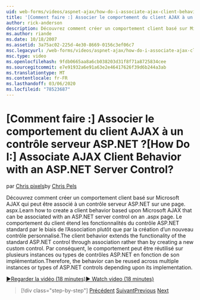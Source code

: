 ```yaml
---
uid: web-forms/videos/aspnet-ajax/how-do-i-associate-ajax-client-behavior-with-an-aspnet-server-control
title: '[Comment faire :] Associer le comportement du client AJAX à un contrôle serveur ASP.NET ? | Microsoft Docs'
author: rick-anderson
description: Découvrez comment créer un comportement client basé sur Microsoft AJAX qui peut être associé à un contrôle serveur ASP.NET sur une page. aspx. Comportement du client e...
ms.author: riande
ms.date: 10/18/2007
ms.assetid: 3a75ac02-225d-4e30-8669-0156c3ef06c7
msc.legacyurl: /web-forms/videos/aspnet-ajax/how-do-i-associate-ajax-client-behavior-with-an-aspnet-server-control
msc.type: video
ms.openlocfilehash: 9fdb0665aa8a6cb038203d31f8f71a8725834cee
ms.sourcegitcommit: e7e91932a6e91a63e2e46417626f39d6b244a3ab
ms.translationtype: MT
ms.contentlocale: fr-FR
ms.lasthandoff: 03/06/2020
ms.locfileid: "78523687"
---
```

# <a name="how-do-i-associate-ajax-client-behavior-with-an-aspnet-server-control"></a><span data-ttu-id="1d1a6-105">[Comment faire :] Associer le comportement du client AJAX à un contrôle serveur ASP.NET ?</span><span class="sxs-lookup"><span data-stu-id="1d1a6-105">[How Do I:] Associate AJAX Client Behavior with an ASP.NET Server Control?</span></span>

<span data-ttu-id="1d1a6-106">par [Chris pixels](https://twitter.com/chrispels)</span><span class="sxs-lookup"><span data-stu-id="1d1a6-106">by [Chris Pels](https://twitter.com/chrispels)</span></span>

<span data-ttu-id="1d1a6-107">Découvrez comment créer un comportement client basé sur Microsoft AJAX qui peut être associé à un contrôle serveur ASP.NET sur une page. aspx.</span><span class="sxs-lookup"><span data-stu-id="1d1a6-107">Learn how to create a client behavior based upon Microsoft AJAX that can be associated with an ASP.NET server control on an .aspx page.</span></span> <span data-ttu-id="1d1a6-108">Le comportement du client étend les fonctionnalités du contrôle ASP.NET standard par le biais de l’Association plutôt que par la création d’un nouveau contrôle personnalisé.</span><span class="sxs-lookup"><span data-stu-id="1d1a6-108">The client behavior extends the functionality of the standard ASP.NET control through association rather than by creating a new custom control.</span></span> <span data-ttu-id="1d1a6-109">Par conséquent, le comportement peut être réutilisé sur plusieurs instances ou types de contrôles ASP.NET en fonction de son implémentation.</span><span class="sxs-lookup"><span data-stu-id="1d1a6-109">Therefore, the behavior can be reused across multiple instances or types of ASP.NET controls depending upon its implementation.</span></span>

[<span data-ttu-id="1d1a6-110">&#9654;Regarder la vidéo (18 minutes)</span><span class="sxs-lookup"><span data-stu-id="1d1a6-110">&#9654; Watch video (18 minutes)</span></span>](https://channel9.msdn.com/Blogs/ASP-NET-Site-Videos/how-do-i-associate-ajax-client-behavior-with-an-aspnet-server-control)

> [!div class="step-by-step"]
> <span data-ttu-id="1d1a6-111">[Précédent](how-do-i-build-custom-server-controls-that-work-with-or-without-aspnet-ajax.md)
> [Suivant](how-do-i-retrieve-values-from-server-side-ajax-controls.md)</span><span class="sxs-lookup"><span data-stu-id="1d1a6-111">[Previous](how-do-i-build-custom-server-controls-that-work-with-or-without-aspnet-ajax.md)
[Next](how-do-i-retrieve-values-from-server-side-ajax-controls.md)</span></span>
